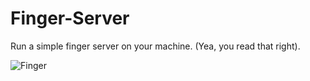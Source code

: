 # Finger-Server
Run a simple finger server on your machine. (Yea, you read that right).

![Finger](https://github.com/user-attachments/assets/9f124f56-401e-496c-81cb-96ea8acbcdad)
